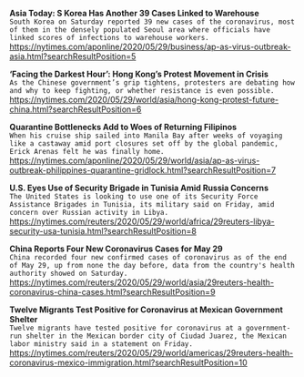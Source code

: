 **Asia Today: S Korea Has Another 39 Cases Linked to Warehouse**\
`South Korea on Saturday reported 39 new cases of the coronavirus, most of them in the densely populated Seoul area where officials have linked scores of infections to warehouse workers.`\
https://nytimes.com/aponline/2020/05/29/business/ap-as-virus-outbreak-asia.html?searchResultPosition=5

**‘Facing the Darkest Hour’: Hong Kong’s Protest Movement in Crisis**\
`As the Chinese government’s grip tightens, protesters are debating how and why to keep fighting, or whether resistance is even possible.`\
https://nytimes.com/2020/05/29/world/asia/hong-kong-protest-future-china.html?searchResultPosition=6

**Quarantine Bottlenecks Add to Woes of Returning Filipinos**\
`When his cruise ship sailed into Manila Bay after weeks of voyaging like a castaway amid port closures set off by the global pandemic, Erick Arenas felt he was finally home.`\
https://nytimes.com/aponline/2020/05/29/world/asia/ap-as-virus-outbreak-philippines-quarantine-gridlock.html?searchResultPosition=7

**U.S. Eyes Use of Security Brigade in Tunisia Amid Russia Concerns**\
`The United States is looking to use one of its Security Force Assistance Brigades in Tunisia, its military said on Friday, amid concern over Russian activity in Libya.`\
https://nytimes.com/reuters/2020/05/29/world/africa/29reuters-libya-security-usa-tunisia.html?searchResultPosition=8

**China Reports Four New Coronavirus Cases for May 29**\
`China recorded four new confirmed cases of coronavirus as of the end of May 29, up from none the day before, data from the country's health authority showed on Saturday.`\
https://nytimes.com/reuters/2020/05/29/world/asia/29reuters-health-coronavirus-china-cases.html?searchResultPosition=9

**Twelve Migrants Test Positive for Coronavirus at Mexican Government Shelter**\
`Twelve migrants have tested positive for coronavirus at a government-run shelter in the Mexican border city of Ciudad Juarez, the Mexican labor ministry said in a statement on Friday.`\
https://nytimes.com/reuters/2020/05/29/world/americas/29reuters-health-coronavirus-mexico-immigration.html?searchResultPosition=10

